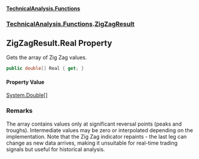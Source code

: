 #### [TechnicalAnalysis\.Functions](Atypical.TechnicalAnalysis.Functions.md 'Atypical\.TechnicalAnalysis\.Functions')
### [TechnicalAnalysis\.Functions](Atypical.TechnicalAnalysis.Functions.md#TechnicalAnalysis.Functions 'TechnicalAnalysis\.Functions').[ZigZagResult](ZigZagResult.md 'TechnicalAnalysis\.Functions\.ZigZagResult')

## ZigZagResult\.Real Property

Gets the array of Zig Zag values\.

```csharp
public double[] Real { get; }
```

#### Property Value
[System\.Double](https://docs.microsoft.com/en-us/dotnet/api/System.Double 'System\.Double')[\[\]](https://docs.microsoft.com/en-us/dotnet/api/System.Array 'System\.Array')

### Remarks
The array contains values only at significant reversal points \(peaks and troughs\)\.
Intermediate values may be zero or interpolated depending on the implementation\.
Note that the Zig Zag indicator repaints \- the last leg can change as new data arrives,
making it unsuitable for real\-time trading signals but useful for historical analysis\.